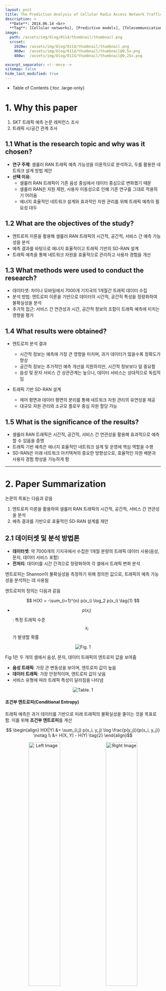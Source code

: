 ```yaml
---
layout: post
title: The Prediction Analysis of Cellular Radio Access Network Traffic - From Entropy Theory to Networking Practice
description: >
  **Date**: 2014.06.14 <br>
  **Tag**: [Cellular networks], [Predictive models], [Telecommunication traffic], [Computer architecture], [Uncertainty], [Entropy], [Signal processing]
image: 
  path: /assets/img/blog/0114/thumbnail/thumbnail.png
  srcset: 
    1920w: /assets/img/blog/0114/thumbnail/thumbnail.png
    960w:  /assets/img/blog/0114/thumbnail/thumbnail@0,5x.png
    480w:  /assets/img/blog/0114/thumbnail/thumbnail@0,25x.png

excerpt_separator: <!--more-->
sitemap: false
hide_last_modified: true
---
```


<!--more-->
- Table of Contents
{:toc .large-only}

# 1. Why this paper

1. SKT 트래픽 예측 논문 레퍼런스 조사
2. 트래픽 시/공간 관계 조사

## 1.1 What is the research topic and why was it chosen?

- **연구 주제**: 셀룰러 RAN 트래픽 예측 가능성을 이론적으로 분석하고, 두를 활용한 네트워크 설계 방법 제안
- **선택 이유**:
  - 셀룰러 RAN 트래픽이 기존 음성 중심에서 데이터 중심으로 변화했기 때문
  - 셀룰러 RAN은 자원 제한, 사용자 이동성으로 인해 기존 연구를 그대로 적용하기 어려움
  - 에너지 효율적인 네트워크 설계와 효과적인 자원 관리를 위해 트래픽 예측의 필요성 대두

## 1.2 What are the objectives of the study?

- 엔트로피 이론을 활용해 셀룰러 RAN 트래픽의 시간적, 공간적, 서비스 간 예측 가능성을 분석
- 예측 결과를 바탕으로 에너지 효율적이고 트래픽 기반의 SD-RAN 설계
- 트래픽 예측을 통해 네트워크 자원을 효율적으로 관리하고 사용자 경험을 개선

## 1.3 What methods were used to conduct the research?
- 데이터셋: 차이나 모바일에서 7000개 기지국의 1개월간 트래픽 데이터 수집
- 분석 방법: 엔트로피 이론을 기반으로 데이터의 시간적, 공간적 특성을 정량화하여 불확실성을 분석
- 추가적 접근: 서비스 간 연관성과 시간, 공간적 정보의 조합이 트래픽 예측에 미치는 영향을 평가

## 1.4 What results were obtained?

- 엔트로피 분석 결과
  - 시간적 정보는 예측에 가장 큰 영향을 미치며, 과거 데이터가 많을수록 정확도가 향상
  - 공간적 정보는 추가적인 예측 개선을 지원하지만, 시간적 정보보다 덜 중요함
  - 음성 및 문자 서비스 간 상관관계는 높으나, 데이터 서비스는 상대적으로 독립적임

- 트래픽 기반 SD-RAN 설계
  - 제어 평면과 데이터 평면의 분리를 통해 네트워크 자원 관리의 유연성을 제공
  - 대규모 자원 관리와 소규모 플로우 중심 자원 할당 가능

## 1.5 What is the significance of the results?
- 셀룰러 RAN 트래픽은 시간적, 공간적, 서비스 간 연관성을 활용해 효과적으로 예측할 수 있음을 증명
- 트래픽 기반 예측은 에너지 효율적인 네트워크 설계 및 운영에 핵심 역할을 수행
- SD-RAN은 미래 네트워크 아키텍쳐의 중요한 방향성으로, 효율적인 자원 배분과 사용자 경험 향상을 가능하게 함

---

# 2. Paper Summarization

논문의 목표는 다음과 같음

1. 엔트로피 이론을 활용하여 셀룰러 RAN 트래픽의 시간적, 공간적, 서비스 간 연관성을 분석
2. 예측 결과를 기반으로 효율적인 SD-RAN 설계를 제안


## 2.1 데이터셋 및 분석 방법론
- **데이터셋**: 약 7000개의 기지국에서 수집한 1개월 분량의 트래픽 데이터 사용(음성, 문자, 데이터 서비스 포함)
- **전처리**: 데이터를 시간 간격으로 정량화하여 각 셀에서 트래픽 변화 분석

엔트로피는 Shannon이 불확실성을 측정하기 위해 정의한 값으로, 트래픽의 예측 가능성을 분석하는 데 사용됨

엔트로피의 정의는 다음과 같음

$$ H(X) = -\sum_{i=1}^{n} p(x_i) \log_2 p(x_i) \tag{1} $$

- $$p(x_i)$$: 특정 트래픽 수준 $$x_i$$가 발생할 확률

<div align="center">
  <img src="/assets/img/blog/0114/fig/fig_1.png" alt="Fig. 1">
</div>

Fig 1은 두 개의 셀에서 음성, 문자, 데이터 트래픽의 엔트로피 값을 보여줌
- **음성 트래픽**: 가장 큰 변동성을 보이며, 엔트로피 값이 높음
- **데이터 트래픽**: 가장 안정적이며, 엔트로피 값이 낮음
- 서비스 유형에 따라 트래픽 특성이 달라짐을 나타냄

<div align="center">
  <img src="/assets/img/blog/0114/fig/table_1.png" alt="Table. 1">
</div>


#### 조건부 엔트로피(Conditional Entropy)

트래픽 예측은 과거 데이터를 기반으로 미래 트래픽의 불확실성을 줄이는 것을 목표로 함. 이를 위해 **조건부 엔트로피**를 계산

$$ 
\begin{align}
H(X|Y) &= \sum_{i,j} p(x_i, y_j) \log \frac{p(y_j)}{p(x_i, y_j)} \notag \\
       &= H(X, Y) - H(Y) \tag{2}
\end{align}$$
       
<p align="center">
  <img src="/assets/img/blog/0114/fig/fig_2.png" alt="Left Image" width="45%" style="margin-right: 10px;">
  <img src="/assets/img/blog/0114/fig/fig_3.png" alt="Right Image" width="45%" style="margin-left: 10px;">
</p>


## 2.2 예측 분석

### 2.2.1 시간적 연관성 (Temporal Correlation)

과거 트래픽 데이터는 현재 및 미래 트래픽 예측에 중요한 역할을 함
- Random 엔트로피(사전 정보 X): $$H(X)$$ = 2.1492 bits(음성 트래픽)
- 2시간 전 데이터를 추가로 사용했을 때: Conditional 엔트로피 $$ H(X \vert T)$$ = 0.5880 bits로 감소
- 이는 불확실성이 약 73% 감소했음을 의미하며, 더 긴 기간의 데이터를 사용할수록 불확실성은 더욱 감소

### 2.2.2 공간적 연관성 (Spatial Correlation)

인접한 셀에서의 트래픽 데이터는 예측 정확도를 개선할 수 있음
- 3개의 인접 셀 정보를 사용할 경우 $$H(X \vert S)$$ = 0.9043
- 공간적 정보는 시간적 정보보다 덜 중요한 역할을 함

### 2.2.3 서비스 간 연관성 (Inter-Service Correlation)

다른 서비스 유형 간의 연관성을 활용
- 문자 트래픽은 음성 트래픽 예측에 유용하며, 조건부 엔트로피 $$H(X \vert Text)$$ = 1.3966
- 데이터 트래픽은 독립적인 특성이 강해 다른 서비스의 정보를 활용하기 어려움

## 2.3 Traffic Prediction and Future Network Architecture

### 2.3.1 Traffic-Based SDRAN Architecture

<div align="center">
  <img src="/assets/img/blog/0114/fig/fig_4.png" alt="Fig. 4">
</div>

- 제어 평면과 데이터 평면을 분리하여 네트워크 관리를 유연화
- 구성 요소
  - 트래픽 예측 엔진: 실시간 트래픽 변화 감지
  - 정책 엔진: 자원 할당 및 네트워크 상태 조정
  - API: 외부 어플리케이션과 상호작용

### 2.3.2 Large-Scale Traffic-Aware Resource Management

<div align="center">
  <img src="/assets/img/blog/0113/fig/fig_5.png" alt="Fig 5">
</div>


- 과거 데이터(20-34시간)를 더 많이 사용할수록 RMSE 감소
- 음성 트래픽의 RMSE가 데이터 트래픽보다 더 급격히 감소하여 더 쉽게 예측 가능

### 2.3.3 Small-Scale Flow-Centric Resource Allocation

- 애플리케잉션 요구 사항에 맞춰 트래픽을 세분화하여 자원 배정
  - HTTP 브라우징: WiFi 오프로딩 가능
  - 실시간 스트리밍: 대역폭 우선 할당


## 2.4 Conclusion

- 시간적 연관성이 예측 정확도에 가장 중요한 요소
- 공간적 연관성과 서비스 간 연관성도 보조적인 기여를 함
- SDRAN은 에너지 절약 및 효율적 네트워크 자우너 관리를 위한 중요한 방향성 제시

# 3. Take Away
- 엔트로피를 이용한 트래픽 시공간 사전 분석
- ML을 돌릴 때 Training 시간을 조절하면서 결과 비교 그래프 첨부
- 데이터 각 열들간의 상관성을 바탕으로 조건부 엔트로피 계산

